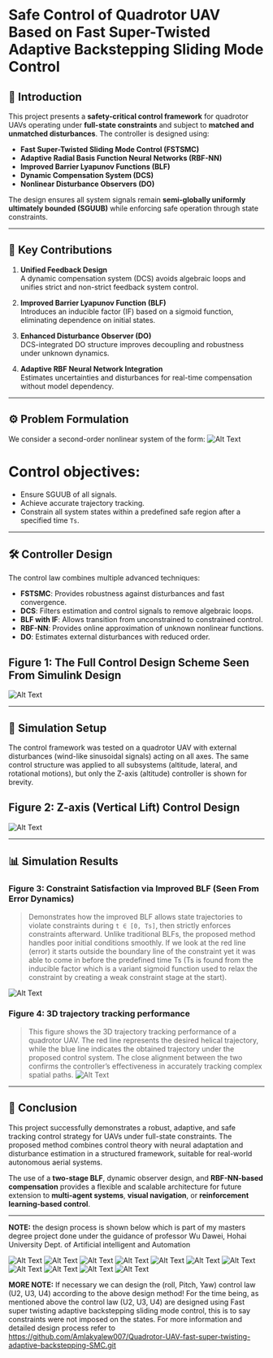 # Safe Control of Quadrotor UAV Based on Fast Super-Twisted Adaptive Backstepping Sliding Mode Control

## 📘 Introduction

This project presents a **safety-critical control framework** for quadrotor UAVs operating under **full-state constraints** and subject to **matched and unmatched disturbances**. The controller is designed using:

- **Fast Super-Twisted Sliding Mode Control (FSTSMC)**
- **Adaptive Radial Basis Function Neural Networks (RBF-NN)**
- **Improved Barrier Lyapunov Functions (BLF)**
- **Dynamic Compensation System (DCS)**
- **Nonlinear Disturbance Observers (DO)**

The design ensures all system signals remain **semi-globally uniformly ultimately bounded (SGUUB)** while enforcing safe operation through state constraints.

---

## 🧠 Key Contributions

1. **Unified Feedback Design**  
   A dynamic compensation system (DCS) avoids algebraic loops and unifies strict and non-strict feedback system control.

2. **Improved Barrier Lyapunov Function (BLF)**  
   Introduces an inducible factor (IF) based on a sigmoid function, eliminating dependence on initial states.

3. **Enhanced Disturbance Observer (DO)**  
   DCS-integrated DO structure improves decoupling and robustness under unknown dynamics.

4. **Adaptive RBF Neural Network Integration**  
   Estimates uncertainties and disturbances for real-time compensation without model dependency.

---

## ⚙️ Problem Formulation

We consider a second-order nonlinear system of the form:
![Alt Text](https://github.com/Amlakyalew007/safe-control-of-Quadrotor-UAVs/blob/main/images/problem.png)

  # Control objectives:

- Ensure SGUUB of all signals.
- Achieve accurate trajectory tracking.
- Constrain all system states within a predefined safe region after a specified time `Ts`.

---

## 🛠️ Controller Design

The control law combines multiple advanced techniques:

- **FSTSMC**: Provides robustness against disturbances and fast convergence.
- **DCS**: Filters estimation and control signals to remove algebraic loops.
- **BLF with IF**: Allows transition from unconstrained to constrained control.
- **RBF-NN**: Provides online approximation of unknown nonlinear functions.
- **DO**: Estimates external disturbances with reduced order.


## Figure 1: The Full Control Design Scheme Seen From Simulink Design  

![Alt Text](https://github.com/Amlakyalew007/safe-control-of-Quadrotor-UAVs/blob/main/images/system%20design.png)

---



## 🧪 Simulation Setup

The control framework was tested on a quadrotor UAV with external disturbances (wind-like sinusoidal signals) acting on all axes. The same control structure was applied to all subsystems (altitude, lateral, and rotational motions), but only the Z-axis (altitude) controller is shown for brevity.

## Figure 2: Z-axis (Vertical Lift) Control Design
![Alt Text](https://github.com/Amlakyalew007/safe-control-of-Quadrotor-UAVs/blob/main/images/z-axis%20control.png)

---

## 📊 Simulation Results

### Figure 3: Constraint Satisfaction via Improved BLF (Seen From Error Dynamics) 
> Demonstrates how the improved BLF allows state trajectories to violate constraints during `t ∈ [0, Ts]`, then strictly enforces constraints afterward. Unlike traditional BLFs, the proposed method handles poor initial conditions smoothly.
> If we look at the red line (error) it starts outside the boundary line of the constraint yet it was able to come in before the predefined time Ts (Ts is found from the inducible factor which is a variant sigmoid function used to relax the constraint by creating a weak constraint stage at the start).

![Alt Text](https://github.com/Amlakyalew007/safe-control-of-Quadrotor-UAVs/blob/main/images/e1.jpg)

### Figure 4: 3D trajectory tracking performance  
> This figure shows the 3D trajectory tracking performance of a quadrotor UAV. The red line represents the desired helical trajectory, while the blue line indicates the obtained trajectory under the proposed control system. The close alignment between the two confirms the controller’s effectiveness in accurately tracking complex spatial paths.
![Alt Text](https://github.com/Amlakyalew007/safe-control-of-Quadrotor-UAVs/blob/main/images/tracking.jpg)
---

## 📌 Conclusion

This project successfully demonstrates a robust, adaptive, and safe tracking control strategy for UAVs under full-state constraints. The proposed method combines control theory with neural adaptation and disturbance estimation in a structured framework, suitable for real-world autonomous aerial systems.

The use of a **two-stage BLF**, dynamic observer design, and **RBF-NN-based compensation** provides a flexible and scalable architecture for future extension to **multi-agent systems**, **visual navigation**, or **reinforcement learning-based control**.

---


**NOTE:** the design process is shown below which is part of my masters degree project done under the guidance of professor Wu Dawei, Hohai University Dept. of Artificial intelligent and Automation 


![Alt Text](https://github.com/Amlakyalew007/safe-control-of-Quadrotor-UAVs/blob/main/images/page1.jpg)
![Alt Text](https://github.com/Amlakyalew007/safe-control-of-Quadrotor-UAVs/blob/main/images/page2.jpg)
![Alt Text](https://github.com/Amlakyalew007/safe-control-of-Quadrotor-UAVs/blob/main/images/page3.jpg)
![Alt Text](https://github.com/Amlakyalew007/safe-control-of-Quadrotor-UAVs/blob/main/images/page4.jpg)
![Alt Text](https://github.com/Amlakyalew007/safe-control-of-Quadrotor-UAVs/blob/main/images/page5.jpg)
![Alt Text](https://github.com/Amlakyalew007/safe-control-of-Quadrotor-UAVs/blob/main/images/page6.jpg)
![Alt Text](https://github.com/Amlakyalew007/safe-control-of-Quadrotor-UAVs/blob/main/images/page7.jpg)
![Alt Text](https://github.com/Amlakyalew007/safe-control-of-Quadrotor-UAVs/blob/main/images/page8.jpg)
![Alt Text](https://github.com/Amlakyalew007/safe-control-of-Quadrotor-UAVs/blob/main/images/page9.jpg)
![Alt Text](https://github.com/Amlakyalew007/safe-control-of-Quadrotor-UAVs/blob/main/images/page10.jpg)
![Alt Text](https://github.com/Amlakyalew007/safe-control-of-Quadrotor-UAVs/blob/main/images/page11.jpg)


**MORE NOTE:** If necessary we can design the (roll, Pitch, Yaw) control law (U2, U3, U4) according to the above design method! For the time being, as mentioned above the control law (U2, U3, U4) are designed using Fast super twisting adaptive backstepping sliding mode control, this is to say constraints were not imposed on the states. For more information and detailed design process refer to https://github.com/Amlakyalew007/Quadrotor-UAV-fast-super-twisting-adaptive-backstepping-SMC.git



